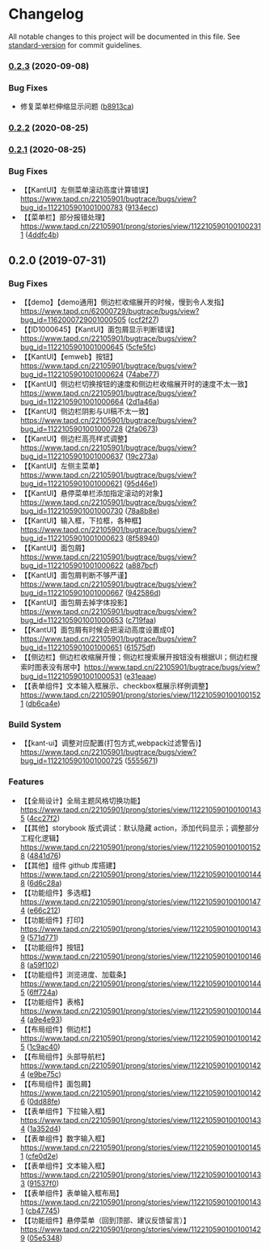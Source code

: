 # Changelog

All notable changes to this project will be documented in this file. See [standard-version](https://github.com/conventional-changelog/standard-version) for commit guidelines.

### [0.2.3](https://github.com/1msoft/kant-ui/compare/v0.2.2...v0.2.3) (2020-09-08)


### Bug Fixes

* 修复菜单栏伸缩显示问题 ([b8913ca](https://github.com/1msoft/kant-ui/commit/b8913ca))



### [0.2.2](https://github.com/1msoft/kant-ui/compare/v0.2.1...v0.2.2) (2020-08-25)



### [0.2.1](https://github.com/1msoft/kant-ui/compare/v0.2.0...v0.2.1) (2020-08-25)


### Bug Fixes

* 【【KantUI】左侧菜单滚动高度计算错误】https://www.tapd.cn/22105901/bugtrace/bugs/view?bug_id=1122105901001000783 ([9134ecc](https://github.com/1msoft/kant-ui/commit/9134ecc))
* 【【菜单栏】部分报错处理】 https://www.tapd.cn/22105901/prong/stories/view/1122105901001002311 ([4ddfc4b](https://github.com/1msoft/kant-ui/commit/4ddfc4b))



## 0.2.0 (2019-07-31)


### Bug Fixes

* 【【demo】【demo通用】侧边栏收缩展开的时候，慢到令人发指】https://www.tapd.cn/62000729/bugtrace/bugs/view?bug_id=1162000729001000505 ([ccf2f27](https://github.com/1msoft/em-component/commit/ccf2f27))
* 【【ID1000645】【KantUI】面包屑显示判断错误】https://www.tapd.cn/22105901/bugtrace/bugs/view?bug_id=1122105901001000645 ([5cfe5fc](https://github.com/1msoft/em-component/commit/5cfe5fc))
* 【【KantUI】【emweb】按钮】https://www.tapd.cn/22105901/bugtrace/bugs/view?bug_id=1122105901001000624 ([74abe77](https://github.com/1msoft/em-component/commit/74abe77))
* 【【KantUI】侧边栏切换按钮的速度和侧边栏收缩展开时的速度不太一致】https://www.tapd.cn/22105901/bugtrace/bugs/view?bug_id=1122105901001000664 ([2d1a46a](https://github.com/1msoft/em-component/commit/2d1a46a))
* 【【KantUI】侧边栏阴影与UI稿不太一致】https://www.tapd.cn/22105901/bugtrace/bugs/view?bug_id=1122105901001000728 ([2fa0673](https://github.com/1msoft/em-component/commit/2fa0673))
* 【【KantUI】侧边栏高亮样式调整】https://www.tapd.cn/22105901/bugtrace/bugs/view?bug_id=1122105901001000637 ([19c273a](https://github.com/1msoft/em-component/commit/19c273a))
* 【【KantUI】左侧主菜单】https://www.tapd.cn/22105901/bugtrace/bugs/view?bug_id=1122105901001000621 ([95d46e1](https://github.com/1msoft/em-component/commit/95d46e1))
* 【【KantUI】悬停菜单栏添加指定滚动的对象】https://www.tapd.cn/22105901/bugtrace/bugs/view?bug_id=1122105901001000730 ([78a8b8e](https://github.com/1msoft/em-component/commit/78a8b8e))
* 【【KantUI】输入框，下拉框，各种框】https://www.tapd.cn/22105901/bugtrace/bugs/view?bug_id=1122105901001000623 ([8f58940](https://github.com/1msoft/em-component/commit/8f58940))
* 【【KantUI】面包屑】https://www.tapd.cn/22105901/bugtrace/bugs/view?bug_id=1122105901001000622 ([a887bcf](https://github.com/1msoft/em-component/commit/a887bcf))
* 【【KantUI】面包屑判断不够严谨】https://www.tapd.cn/22105901/bugtrace/bugs/view?bug_id=1122105901001000667 ([942586d](https://github.com/1msoft/em-component/commit/942586d))
* 【【KantUI】面包屑去掉字体投影】https://www.tapd.cn/22105901/bugtrace/bugs/view?bug_id=1122105901001000653 ([c719faa](https://github.com/1msoft/em-component/commit/c719faa))
* 【【KantUI】面包屑有时候会把滚动高度设置成0】https://www.tapd.cn/22105901/bugtrace/bugs/view?bug_id=1122105901001000651 ([61575df](https://github.com/1msoft/em-component/commit/61575df))
* 【【侧边栏】侧边栏收缩展开慢；侧边栏搜索展开按钮没有根据UI；侧边栏搜索时图表没有居中】https://www.tapd.cn/22105901/bugtrace/bugs/view?bug_id=1122105901001000531 ([e31eaae](https://github.com/1msoft/em-component/commit/e31eaae))
* 【【表单组件】文本输入框展示、checkbox框展示样例调整】 https://www.tapd.cn/22105901/prong/stories/view/1122105901001001521 ([db6ca4e](https://github.com/1msoft/em-component/commit/db6ca4e))


### Build System

* 【【kant-ui】调整对应配置(打包方式,webpack过滤警告)】https://www.tapd.cn/22105901/bugtrace/bugs/view?bug_id=1122105901001000725 ([5555671](https://github.com/1msoft/em-component/commit/5555671))


### Features

* 【【全局设计】全局主题风格切换功能】 https://www.tapd.cn/22105901/prong/stories/view/1122105901001001435 ([4cc27f2](https://github.com/1msoft/em-component/commit/4cc27f2))
* 【【其他】storybook 版式调试：默认隐藏 action，添加代码显示；调整部分工程化逻辑】 https://www.tapd.cn/22105901/prong/stories/view/1122105901001001528 ([4841d76](https://github.com/1msoft/em-component/commit/4841d76))
* 【【其他】组件 github 库搭建】 https://www.tapd.cn/22105901/prong/stories/view/1122105901001001448 ([6d6c28a](https://github.com/1msoft/em-component/commit/6d6c28a))
* 【【功能组件】多选框】 https://www.tapd.cn/22105901/prong/stories/view/1122105901001001474 ([e66c212](https://github.com/1msoft/em-component/commit/e66c212))
* 【【功能组件】打印】 https://www.tapd.cn/22105901/prong/stories/view/1122105901001001439 ([571d771](https://github.com/1msoft/em-component/commit/571d771))
* 【【功能组件】按钮】 https://www.tapd.cn/22105901/prong/stories/view/1122105901001001468 ([a59f102](https://github.com/1msoft/em-component/commit/a59f102))
* 【【功能组件】浏览进度、加载条】 https://www.tapd.cn/22105901/prong/stories/view/1122105901001001445 ([6ff724a](https://github.com/1msoft/em-component/commit/6ff724a))
* 【【功能组件】表格】 https://www.tapd.cn/22105901/prong/stories/view/1122105901001001444 ([a9e4e93](https://github.com/1msoft/em-component/commit/a9e4e93))
* 【【布局组件】侧边栏】 https://www.tapd.cn/22105901/prong/stories/view/1122105901001001425 ([1c9ac40](https://github.com/1msoft/em-component/commit/1c9ac40))
* 【【布局组件】头部导航栏】 https://www.tapd.cn/22105901/prong/stories/view/1122105901001001424 ([e9be75c](https://github.com/1msoft/em-component/commit/e9be75c))
* 【【布局组件】面包屑】 https://www.tapd.cn/22105901/prong/stories/view/1122105901001001426 ([0dd88fe](https://github.com/1msoft/em-component/commit/0dd88fe))
* 【【表单组件】下拉输入框】 https://www.tapd.cn/22105901/prong/stories/view/1122105901001001434 ([1a352d4](https://github.com/1msoft/em-component/commit/1a352d4))
* 【【表单组件】数字输入框】 https://www.tapd.cn/22105901/prong/stories/view/1122105901001001451 ([cfe0d2e](https://github.com/1msoft/em-component/commit/cfe0d2e))
* 【【表单组件】文本输入框】 https://www.tapd.cn/22105901/prong/stories/view/1122105901001001433 ([91537f0](https://github.com/1msoft/em-component/commit/91537f0))
* 【【表单组件】表单输入框布局】 https://www.tapd.cn/22105901/prong/stories/view/1122105901001001431 ([cb47745](https://github.com/1msoft/em-component/commit/cb47745))
* 【【功能组件】悬停菜单（回到顶部、建议反馈留言）】 https://www.tapd.cn/22105901/prong/stories/view/1122105901001001429 ([05e5348](https://github.com/1msoft/em-component/commit/05e5348))
